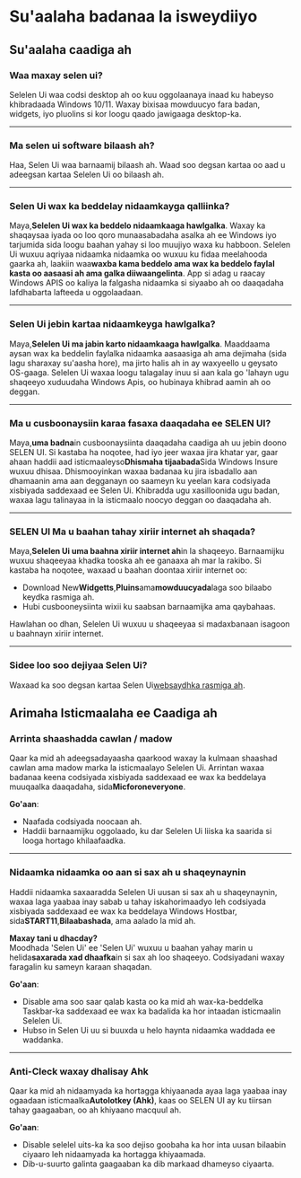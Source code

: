 # **Su'aalaha badanaa la isweydiiyo**

## **Su'aalaha caadiga ah**

### **Waa maxay selen ui?**

Selelen Ui waa codsi desktop ah oo kuu oggolaanaya inaad ku habeyso khibradaada
Windows 10/11. Waxay bixisaa mowduucyo fara badan, widgets, iyo pluolins si kor
loogu qaado jawigaaga desktop-ka.

---

### **Ma selen ui software bilaash ah?**

Haa, Selen Ui waa barnaamij bilaash ah. Waad soo degsan kartaa oo aad u adeegsan
kartaa Selelen Ui oo bilaash ah.

---

### **Selen Ui wax ka beddelay nidaamkayga qalliinka?**

Maya,**Selelen Ui wax ka beddelo nidaamkaaga hawlgalka**. Waxay ka shaqaysaa
iyada oo loo qoro munaasabadaha asalka ah ee Windows iyo tarjumida sida loogu
baahan yahay si loo muujiyo waxa ku habboon. Selelen Ui wuxuu aqriyaa nidaamka
nidaamka oo wuxuu ku fidaa meelahooda gaarka ah, laakiin waa**waxba kama beddelo
ama wax ka beddelo faylal kasta oo aasaasi ah ama galka diiwaangelinta**. App si
adag u raacay Windows APIS oo kaliya la falgasha nidaamka si siyaabo ah oo
daaqadaha lafdhabarta lafteeda u oggolaadaan.

---

### **Selen Ui jebin kartaa nidaamkeyga hawlgalka?**

Maya,**Selelen Ui ma jabin karto nidaamkaaga hawlgalka**. Maaddaama aysan wax ka
beddelin faylalka nidaamka aasaasiga ah ama dejimaha (sida lagu sharaxay
su'aasha hore), ma jirto halis ah in ay waxyeello u geysato OS-gaaga. Selelen Ui
waxaa loogu talagalay inuu si aan kala go 'lahayn ugu shaqeeyo xuduudaha Windows
Apis, oo hubinaya khibrad aamin ah oo deggan.

---

### **Ma u cusboonaysiin karaa fasaxa daaqadaha ee SELEN UI?**

Maya,**uma badna**in cusboonaysiinta daaqadaha caadiga ah uu jebin doono SELEN
UI. Si kastaba ha noqotee, had iyo jeer waxaa jira khatar yar, gaar ahaan haddii
aad isticmaaleyso**Dhismaha tijaabada**Sida Windows Insure wuxuu dhisaa.
Dhismooyinkan waxaa badanaa ku jira isbadallo aan dhamaanin ama aan degganayn oo
saameyn ku yeelan kara codsiyada xisbiyada saddexaad ee Selen Ui. Khibradda ugu
xasilloonida ugu badan, waxaa lagu talinayaa in la isticmaalo noocyo deggan oo
daaqadaha ah.

---

### **SELEN UI Ma u baahan tahay xiriir internet ah shaqada?**

Maya,**Selelen Ui uma baahna xiriir internet ah**in la shaqeeyo. Barnaamijku
wuxuu shaqeeyaa khadka tooska ah ee ganaaxa ah mar la rakibo. Si kastaba ha
noqotee, waxaad u baahan doontaa xiriir internet oo:

- Download New**Widgetts**,**Pluins**ama**mowduucyada**laga soo bilaabo keydka
  rasmiga ah.
- Hubi cusbooneysiinta wixii ku saabsan barnaamijka ama qaybahaas.

Hawlahan oo dhan, Selelen Ui wuxuu u shaqeeyaa si madaxbanaan isagoon u baahnayn
xiriir internet.

---

### **Sidee loo soo dejiyaa Selen Ui?**

Waxaad ka soo degsan kartaa Selen Ui[websaydhka rasmiga ah](https://seelen.io).

## **Arimaha Isticmaalaha ee Caadiga ah**

### **Arrinta shaashadda cawlan / madow**

Qaar ka mid ah adeegsadayaasha qaarkood waxay la kulmaan shaashad cawlan ama
madow marka la isticmaalayo Selelen Ui. Arrintan waxaa badanaa keena codsiyada
xisbiyada saddexaad ee wax ka beddelaya muuqaalka daaqadaha,
sida**Micforoneveryone**.

**Go'aan**:

- Naafada codsiyada noocaan ah.
- Haddii barnaamijku oggolaado, ku dar Selelen Ui liiska ka saarida si looga
  hortago khilaafaadka.

---

### **Nidaamka nidaamka oo aan si sax ah u shaqeynaynin**

Haddii nidaamka saxaaradda Selelen Ui uusan si sax ah u shaqeynaynin, waxaa laga
yaabaa inay sabab u tahay iskahorimaadyo leh codsiyada xisbiyada saddexaad ee
wax ka beddelaya Windows Hostbar, sida**START11**,**Bilaabashada**, ama aalado
la mid ah.

**Maxay tani u dhacday?**\
Moodhada 'Selen Ui' ee 'Selen Ui' wuxuu u baahan yahay marin u helida**saxarada
xad dhaafka**in si sax ah loo shaqeeyo. Codsiyadani waxay faragalin ku sameyn
karaan shaqadan.

**Go'aan**:

- Disable ama soo saar qalab kasta oo ka mid ah wax-ka-beddelka Taskbar-ka
  saddexaad ee wax ka badalida ka hor intaadan isticmaalin Selelen Ui.
- Hubso in Selen Ui uu si buuxda u helo haynta nidaamka waddada ee waddanka.

---

### **Anti-Cleck waxay dhalisay Ahk**

Qaar ka mid ah nidaamyada ka hortagga khiyaanada ayaa laga yaabaa inay ogaadaan
isticmaalka**Autolotkey (Ahk)**, kaas oo SELEN UI ay ku tiirsan tahay gaagaaban,
oo ah khiyaano macquul ah.

**Go'aan**:

- Disable selelel uits-ka ka soo dejiso goobaha ka hor inta uusan bilaabin
  ciyaaro leh nidaamyada ka hortagga khiyaamada.
- Dib-u-suurto galinta gaagaaban ka dib markaad dhameyso ciyaarta.

